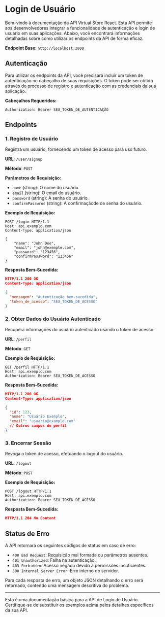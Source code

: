# Login de Usuário

Bem-vindo à documentação da API Virtual Store React. Esta API permite aos desenvolvedores integrar a funcionalidade de autenticação e login de usuário em suas aplicações. Abaixo, você encontrará informações detalhadas sobre como utilizar os endpoints da API de forma eficaz.

**Endpoint Base**: `http://localhost:3000`

## Autenticação

Para utilizar os endpoints da API, você precisará incluir um token de autenticação no cabeçalho de suas requisições. O token pode ser obtido através do processo de registro e autenticação com as credenciais da sua aplicação.

**Cabeçalhos Requeridos:**

```
Authorization: Bearer SEU_TOKEN_DE_AUTENTICAÇÃO
```

## Endpoints

### 1. Registro de Usuário

Registra um usuário, fornecendo um token de acesso para uso futuro.

**URL**: `/user/signup`

**Método**: `POST`

**Parâmetros de Requisição:**

-   `name` (string): O nome do usuário.
-   `email` (string): O email do usuário.
-   `password` (string): A senha do usuário.
-   `confirmPasswrod` (string): A confirmaçãode de senha do usuário.

**Exemplo de Requisição:**

```http
POST /login HTTP/1.1
Host: api.exemplo.com
Content-Type: application/json

{
    "name": "John Doe",
    "email": "john@exemple.com",
    "password": "123456",
    "confirmPassword": "123456"
}
```

**Resposta Bem-Sucedida:**

```json
HTTP/1.1 200 OK
Content-Type: application/json

{
  "mensagem": "Autenticação bem-sucedida",
  "token_de_acesso": "SEU_TOKEN_DE_ACESSO"
}
```

### 2. Obter Dados do Usuário Autenticado

Recupera informações do usuário autenticado usando o token de acesso.

**URL**: `/perfil`

**Método**: `GET`

**Exemplo de Requisição:**

```http
GET /perfil HTTP/1.1
Host: api.exemplo.com
Authorization: Bearer SEU_TOKEN_DE_ACESSO
```

**Resposta Bem-Sucedida:**

```json
HTTP/1.1 200 OK
Content-Type: application/json

{
  "id": 123,
  "nome": "Usuário Exemplo",
  "email": "usuario@example.com"
  // Outros campos de perfil
}
```

### 3. Encerrar Sessão

Revoga o token de acesso, efetuando o logout do usuário.

**URL**: `/logout`

**Método**: `POST`

**Exemplo de Requisição:**

```http
POST /logout HTTP/1.1
Host: api.exemplo.com
Authorization: Bearer SEU_TOKEN_DE_ACESSO
```

**Resposta Bem-Sucedida:**

```json
HTTP/1.1 204 No Content
```

## Status de Erro

A API retornará os seguintes códigos de status em caso de erro:

-   `400 Bad Request`: Requisição mal formada ou parâmetros ausentes.
-   `401 Unauthorized`: Falha na autenticação.
-   `403 Forbidden`: Acesso negado devido a permissões insuficientes.
-   `500 Internal Server Error`: Erro interno do servidor.

Para cada resposta de erro, um objeto JSON detalhando o erro será retornado, contendo uma mensagem descritiva do problema.

---

Esta é uma documentação básica para a API de Login de Usuário. Certifique-se de substituir os exemplos acima pelos detalhes específicos da sua API.
